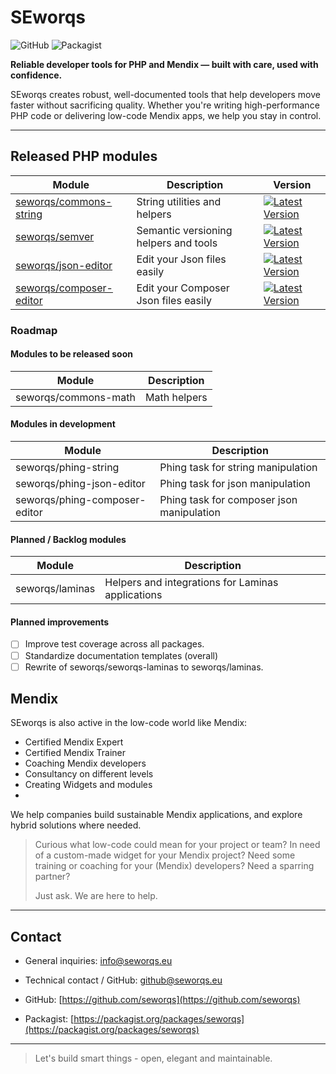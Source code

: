 # SEworqs
![GitHub](https://img.shields.io/badge/GitHub-seworqs-181717?style=flat-square&logo=github)
![Packagist](https://img.shields.io/badge/Packagist-seworqs-orange?style=flat-square&logo=packagist)

**Reliable developer tools for PHP and Mendix — built with care, used with confidence.**  

SEworqs creates robust, well-documented tools that help developers move faster without sacrificing quality. Whether you're writing high-performance PHP code or delivering low-code Mendix apps, we help you stay in control.

---

## Released PHP modules

| Module                                                                | Description                           | Version                                                                                                                                                        |
|-----------------------------------------------------------------------|---------------------------------------|----------------------------------------------------------------------------------------------------------------------------------------------------------------|
| [seworqs/commons-string](https://github.com/seworqs/commons-string)   | String utilities and helpers          | [![Latest Version](https://img.shields.io/packagist/v/seworqs/commons-string.svg?style=flat-square)](https://packagist.org/packages/seworqs/commons-string)    |
| [seworqs/semver](https://github.com/seworqs/semver)                   | Semantic versioning helpers and tools | [![Latest Version](https://img.shields.io/packagist/v/seworqs/semver.svg?style=flat-square)](https://packagist.org/packages/seworqs/semver)                    |
| [seworqs/json-editor](https://github.com/seworqs/json-editor)         | Edit your Json files easily           | [![Latest Version](https://img.shields.io/packagist/v/seworqs/json-editor.svg?style=flat-square)](https://packagist.org/packages/seworqs/json-editor)          |
| [seworqs/composer-editor](https://github.com/seworqs/composer-editor) | Edit your Composer Json files easily  | [![Latest Version](https://img.shields.io/packagist/v/seworqs/composer-editor.svg?style=flat-square)](https://packagist.org/packages/seworqs/composer-editor) |

### Roadmap

#### Modules to be released soon

| Module               | Description  |
|----------------------|--------------|
| seworqs/commons-math | Math helpers | 

#### Modules in development

| Module                        | Description                               |
|-------------------------------|-------------------------------------------|
| seworqs/phing-string          | Phing task for string manipulation        |
| seworqs/phing-json-editor     | Phing task for json manipulation          |
| seworqs/phing-composer-editor | Phing task for composer json manipulation |

#### Planned / Backlog modules

| Module                 | Description                                       |
|------------------------|---------------------------------------------------|
| seworqs/laminas        | Helpers and integrations for Laminas applications |


#### Planned improvements

- [ ] Improve test coverage across all packages.
- [ ] Standardize documentation templates (overall)
- [ ] Rewrite of seworqs/seworqs-laminas to seworqs/laminas. 

## Mendix

SEworqs is also active in the low-code world like Mendix:

- Certified Mendix Expert
- Certified Mendix Trainer
- Coaching Mendix developers
- Consultancy on different levels
- Creating Widgets and modules
- 
We help companies build sustainable Mendix applications, and explore hybrid solutions where needed.

> Curious what low-code could mean for your project or team?
> In need of a custom-made widget for your Mendix project?
> Need some training or coaching for your (Mendix) developers?
> Need a sparring partner?
> 
> Just ask. We are here to help.

---

## Contact
- General inquiries: [info@seworqs.eu](info@seworqs.eu)
- Technical contact / GitHub: [github@seworqs.eu](github@seworqs.eu)


- GitHub: [https://github.com/seworqs](https://github.com/seworqs)
- Packagist: [https://packagist.org/packages/seworqs](https://packagist.org/packages/seworqs)

---

> Let's build smart things - open, elegant and maintainable.
